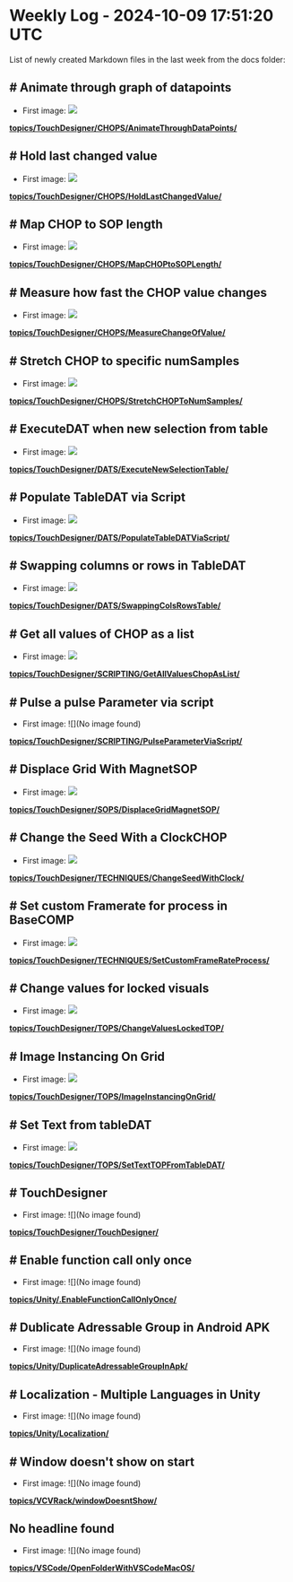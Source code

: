 # Weekly Log - 2024-10-09 17:51:20 UTC

List of newly created Markdown files in the last week from the docs folder:

## # Animate through graph of datapoints
  - First image: ![](https://levoxtrip.github.io/TKB/topics/TouchDesigner/CHOPS/img/AnimateThroughData0.png)

**[topics/TouchDesigner/CHOPS/AnimateThroughDataPoints/](https://levoxtrip.github.io/TKB/topics/TouchDesigner/CHOPS/AnimateThroughDataPoints/)**

## # Hold last changed value
  - First image: ![](https://levoxtrip.github.io/TKB/topics/TouchDesigner/CHOPS/img/HoldLastChangedValue.png)

**[topics/TouchDesigner/CHOPS/HoldLastChangedValue/](https://levoxtrip.github.io/TKB/topics/TouchDesigner/CHOPS/HoldLastChangedValue/)**

## # Map CHOP to SOP length
  - First image: ![](https://levoxtrip.github.io/TKB/topics/TouchDesigner/CHOPS/img/MapCHOPtoSOPLength.png)

**[topics/TouchDesigner/CHOPS/MapCHOPtoSOPLength/](https://levoxtrip.github.io/TKB/topics/TouchDesigner/CHOPS/MapCHOPtoSOPLength/)**

## # Measure how fast the CHOP value changes
  - First image: ![](https://levoxtrip.github.io/TKB/topics/TouchDesigner/CHOPS/img/MeasureSpeedValChange.png)

**[topics/TouchDesigner/CHOPS/MeasureChangeOfValue/](https://levoxtrip.github.io/TKB/topics/TouchDesigner/CHOPS/MeasureChangeOfValue/)**

## # Stretch CHOP to specific numSamples
  - First image: ![](https://levoxtrip.github.io/TKB/topics/TouchDesigner/CHOPS/img/StretchCHOPToNumSamples.png)

**[topics/TouchDesigner/CHOPS/StretchCHOPToNumSamples/](https://levoxtrip.github.io/TKB/topics/TouchDesigner/CHOPS/StretchCHOPToNumSamples/)**

## # ExecuteDAT when new selection from table
  - First image: ![](https://levoxtrip.github.io/TKB/topics/TouchDesigner/DATS/img/ExecuteNewSelectionTable0.png)

**[topics/TouchDesigner/DATS/ExecuteNewSelectionTable/](https://levoxtrip.github.io/TKB/topics/TouchDesigner/DATS/ExecuteNewSelectionTable/)**

## # Populate TableDAT via Script
  - First image: ![](https://levoxtrip.github.io/TKB/topics/TouchDesigner/DATS/img/PopulateTableDATScript.png)

**[topics/TouchDesigner/DATS/PopulateTableDATViaScript/](https://levoxtrip.github.io/TKB/topics/TouchDesigner/DATS/PopulateTableDATViaScript/)**

## # Swapping columns or rows in TableDAT
  - First image: ![](https://levoxtrip.github.io/TKB/topics/TouchDesigner/DATS/img/SwappingColsRowsTable.png)

**[topics/TouchDesigner/DATS/SwappingColsRowsTable/](https://levoxtrip.github.io/TKB/topics/TouchDesigner/DATS/SwappingColsRowsTable/)**

## # Get all values of CHOP as a list
  - First image: ![](https://levoxtrip.github.io/TKB/topics/TouchDesigner/SCRIPTING/img/getValuesChopAsList.png)

**[topics/TouchDesigner/SCRIPTING/GetAllValuesChopAsList/](https://levoxtrip.github.io/TKB/topics/TouchDesigner/SCRIPTING/GetAllValuesChopAsList/)**

## # Pulse a pulse Parameter via script
  - First image: ![](No image found)

**[topics/TouchDesigner/SCRIPTING/PulseParameterViaScript/](https://levoxtrip.github.io/TKB/topics/TouchDesigner/SCRIPTING/PulseParameterViaScript/)**

## # Displace Grid With MagnetSOP
  - First image: ![](https://levoxtrip.github.io/TKB/topics/TouchDesigner/SOPS/img/DisplaceGridByMagnet.png)

**[topics/TouchDesigner/SOPS/DisplaceGridMagnetSOP/](https://levoxtrip.github.io/TKB/topics/TouchDesigner/SOPS/DisplaceGridMagnetSOP/)**

## # Change the Seed With a ClockCHOP
  - First image: ![](https://levoxtrip.github.io/TKB/topics/TouchDesigner/TECHNIQUES/img/ChangeSeedWithClock.png)

**[topics/TouchDesigner/TECHNIQUES/ChangeSeedWithClock/](https://levoxtrip.github.io/TKB/topics/TouchDesigner/TECHNIQUES/ChangeSeedWithClock/)**

## # Set custom Framerate for process in BaseCOMP
  - First image: ![](https://levoxtrip.github.io/TKB/topics/TouchDesigner/TECHNIQUES/img/SetCustomFrameRate1.png)

**[topics/TouchDesigner/TECHNIQUES/SetCustomFrameRateProcess/](https://levoxtrip.github.io/TKB/topics/TouchDesigner/TECHNIQUES/SetCustomFrameRateProcess/)**

## # Change values for locked visuals
  - First image: ![](https://levoxtrip.github.io/TKB/topics/TouchDesigner/TOPS/img/ChangeVisualsLockedTOP.png)

**[topics/TouchDesigner/TOPS/ChangeValuesLockedTOP/](https://levoxtrip.github.io/TKB/topics/TouchDesigner/TOPS/ChangeValuesLockedTOP/)**

## # Image Instancing On Grid
  - First image: ![](https://levoxtrip.github.io/TKB/topics/TouchDesigner/TOPS/img/ImageInstancingGrid0.png)

**[topics/TouchDesigner/TOPS/ImageInstancingOnGrid/](https://levoxtrip.github.io/TKB/topics/TouchDesigner/TOPS/ImageInstancingOnGrid/)**

## # Set Text from tableDAT
  - First image: ![](https://levoxtrip.github.io/TKB/topics/TouchDesigner/TOPS/img/SetTextTOPFromTableDAT.png)

**[topics/TouchDesigner/TOPS/SetTextTOPFromTableDAT/](https://levoxtrip.github.io/TKB/topics/TouchDesigner/TOPS/SetTextTOPFromTableDAT/)**

## # TouchDesigner
  - First image: ![](No image found)

**[topics/TouchDesigner/TouchDesigner/](https://levoxtrip.github.io/TKB/topics/TouchDesigner/TouchDesigner/)**

## # Enable function call only once
  - First image: ![](No image found)

**[topics/Unity/.EnableFunctionCallOnlyOnce/](https://levoxtrip.github.io/TKB/topics/Unity/.EnableFunctionCallOnlyOnce/)**

## # Dublicate Adressable Group in Android APK
  - First image: ![](No image found)

**[topics/Unity/DuplicateAdressableGroupInApk/](https://levoxtrip.github.io/TKB/topics/Unity/DuplicateAdressableGroupInApk/)**

## # Localization - Multiple Languages in Unity
  - First image: ![](No image found)

**[topics/Unity/Localization/](https://levoxtrip.github.io/TKB/topics/Unity/Localization/)**

## # Window doesn't show on start
  - First image: ![](No image found)

**[topics/VCVRack/windowDoesntShow/](https://levoxtrip.github.io/TKB/topics/VCVRack/windowDoesntShow/)**

## No headline found
  - First image: ![](No image found)

**[topics/VSCode/OpenFolderWithVSCodeMacOS/](https://levoxtrip.github.io/TKB/topics/VSCode/OpenFolderWithVSCodeMacOS/)**

